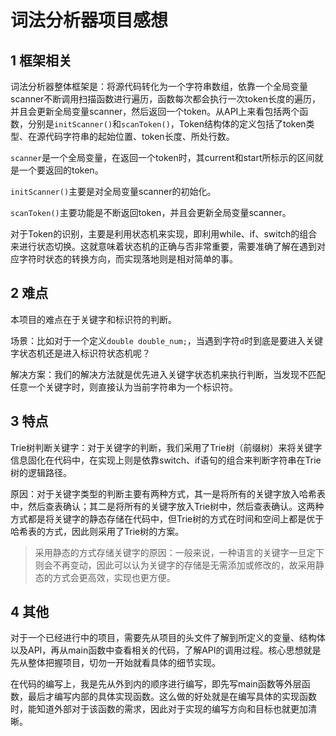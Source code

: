 # 词法分析器项目感想

## 1 框架相关

词法分析器整体框架是：将源代码转化为一个字符串数组，依靠一个全局变量scanner不断调用扫描函数进行遍历，函数每次都会执行一次token长度的遍历，并且会更新全局变量scanner，然后返回一个token。从API上来看包括两个函数，分别是`initScanner()`和`scanToken()`，Token结构体的定义包括了token类型、在源代码字符串的起始位置、token长度、所处行数。

`scanner`是一个全局变量，在返回一个token时，其current和start所标示的区间就是一个要返回的token。

`initScanner()`主要是对全局变量scanner的初始化。

`scanToken()`主要功能是不断返回token，并且会更新全局变量scanner。

对于Token的识别，主要是利用状态机来实现，即利用while、if、switch的组合来进行状态切换。这就意味着状态机的正确与否非常重要，需要准确了解在遇到对应字符时状态的转换方向，而实现落地则是相对简单的事。

## 2 难点

本项目的难点在于关键字和标识符的判断。

场景：比如对于一个定义`double double_num;`，当遇到字符`d`时到底是要进入关键字状态机还是进入标识符状态机呢？

解决方案：我们的解决方法就是优先进入关键字状态机来执行判断，当发现不匹配任意一个关键字时，则直接认为当前字符串为一个标识符。

## 3 特点

Trie树判断关键字：对于关键字的判断，我们采用了Trie树（前缀树）来将关键字信息固化在代码中，在实现上则是依靠switch、if语句的组合来判断字符串在Trie树的逻辑路径。

原因：对于关键字类型的判断主要有两种方式，其一是将所有的关键字放入哈希表中，然后查表确认；其二是将所有的关键字放入Trie树中，然后查表确认。这两种方式都是将关键字的静态存储在代码中，但Trie树的方式在时间和空间上都是优于哈希表的方式，因此则采用了Trie树的方案。

> 采用静态的方式存储关键字的原因：一般来说，一种语言的关键字一旦定下则会不再变动，因此可以认为关键字的存储是无需添加或修改的，故采用静态的方式会更高效，实现也更方便。

## 4 其他

对于一个已经进行中的项目，需要先从项目的头文件了解到所定义的变量、结构体以及API，再从main函数中查看相关的代码，了解API的调用过程。核心思想就是先从整体把握项目，切勿一开始就看具体的细节实现。

在代码的编写上，我是先从外到内的顺序进行编写，即先写main函数等外层函数，最后才编写内部的具体实现函数。这么做的好处就是在编写具体的实现函数时，能知道外部对于该函数的需求，因此对于实现的编写方向和目标也就更加清晰。

